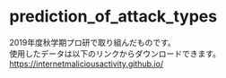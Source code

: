 # prediction_of_attack_types
2019年度秋学期プロ研で取り組んだものです。\
使用したデータは以下のリンクからダウンロードできます。\
https://internetmaliciousactivity.github.io/


